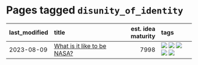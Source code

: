 # Pages tagged `disunity_of_identity`

|last_modified|title|est. idea maturity|tags
|:---|:---|---:|:---|
|2023-08-09|[What is it like to be NASA?](../what_is_it_like_to_be_nasa.md)|7998|[![](https://img.shields.io/badge/tag-disunity_of_identity-dad82b)](../tags/disunity_of_identity.md) [![](https://img.shields.io/badge/tag-organization_as_entity-35d420)](../tags/organization_as_entity.md) [![](https://img.shields.io/badge/tag-philosophy-32d44f)](../tags/philosophy.md) [![](https://img.shields.io/badge/tag-society_of_mind-fe4dc)](../tags/society_of_mind.md) [![](https://img.shields.io/badge/tag-theory_of_mind-d5ffe)](../tags/theory_of_mind.md)|